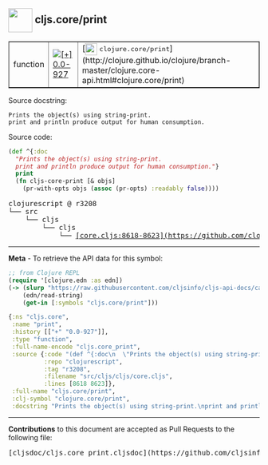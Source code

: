 ## <img width="48px" valign="middle" src="http://i.imgur.com/Hi20huC.png"> cljs.core/print

 <table border="1">
<tr>

<td>function</td>
<td><a href="https://github.com/cljsinfo/cljs-api-docs/tree/0.0-927"><img valign="middle" alt="[+] 0.0-927" src="https://img.shields.io/badge/+-0.0--927-lightgrey.svg"></a> </td>
<td>
[<img height="24px" valign="middle" src="http://i.imgur.com/1GjPKvB.png"> <samp>clojure.core/print</samp>](http://clojure.github.io/clojure/branch-master/clojure.core-api.html#clojure.core/print)
</td>
</tr>
</table>





Source docstring:

```
Prints the object(s) using string-print.
print and println produce output for human consumption.
```

Source code:

```clj
(def ^{:doc
  "Prints the object(s) using string-print.
  print and println produce output for human consumption."}
  print
  (fn cljs-core-print [& objs]
    (pr-with-opts objs (assoc (pr-opts) :readably false))))
```

 <pre>
clojurescript @ r3208
└── src
    └── cljs
        └── cljs
            └── <ins>[core.cljs:8618-8623](https://github.com/clojure/clojurescript/blob/r3208/src/cljs/cljs/core.cljs#L8618-L8623)</ins>
</pre>


---

__Meta__ - To retrieve the API data for this symbol:

```clj
;; from Clojure REPL
(require '[clojure.edn :as edn])
(-> (slurp "https://raw.githubusercontent.com/cljsinfo/cljs-api-docs/catalog/cljs-api.edn")
    (edn/read-string)
    (get-in [:symbols "cljs.core/print"]))
```

```clj
{:ns "cljs.core",
 :name "print",
 :history [["+" "0.0-927"]],
 :type "function",
 :full-name-encode "cljs.core_print",
 :source {:code "(def ^{:doc\n  \"Prints the object(s) using string-print.\n  print and println produce output for human consumption.\"}\n  print\n  (fn cljs-core-print [& objs]\n    (pr-with-opts objs (assoc (pr-opts) :readably false))))",
          :repo "clojurescript",
          :tag "r3208",
          :filename "src/cljs/cljs/core.cljs",
          :lines [8618 8623]},
 :full-name "cljs.core/print",
 :clj-symbol "clojure.core/print",
 :docstring "Prints the object(s) using string-print.\nprint and println produce output for human consumption."}

```

---

__Contributions__ to this document are accepted as Pull Requests to the following file:

 <pre>
[cljsdoc/cljs.core_print.cljsdoc](https://github.com/cljsinfo/cljs-api-docs/blob/master/cljsdoc/cljs.core_print.cljsdoc)
</pre>


